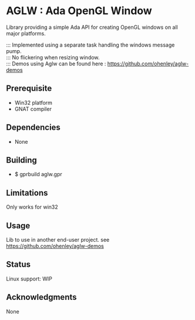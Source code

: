 # AGLW : Ada OpenGL Window

Library providing a simple Ada API for creating OpenGL windows on all major platforms.

::: Implemented using a separate task handling the windows message pump.  
::: No flickering when resizing window.   
::: Demos using Aglw can be found here : https://github.com/ohenley/aglw-demos

## Prerequisite

- Win32 platform
- GNAT compiler

## Dependencies

- None

## Building

- $ gprbuild aglw.gpr

## Limitations

Only works for win32

## Usage

Lib to use in another end-user project. see https://github.com/ohenley/aglw-demos

## Status

Linux support: WIP

## Acknowledgments
 
None



